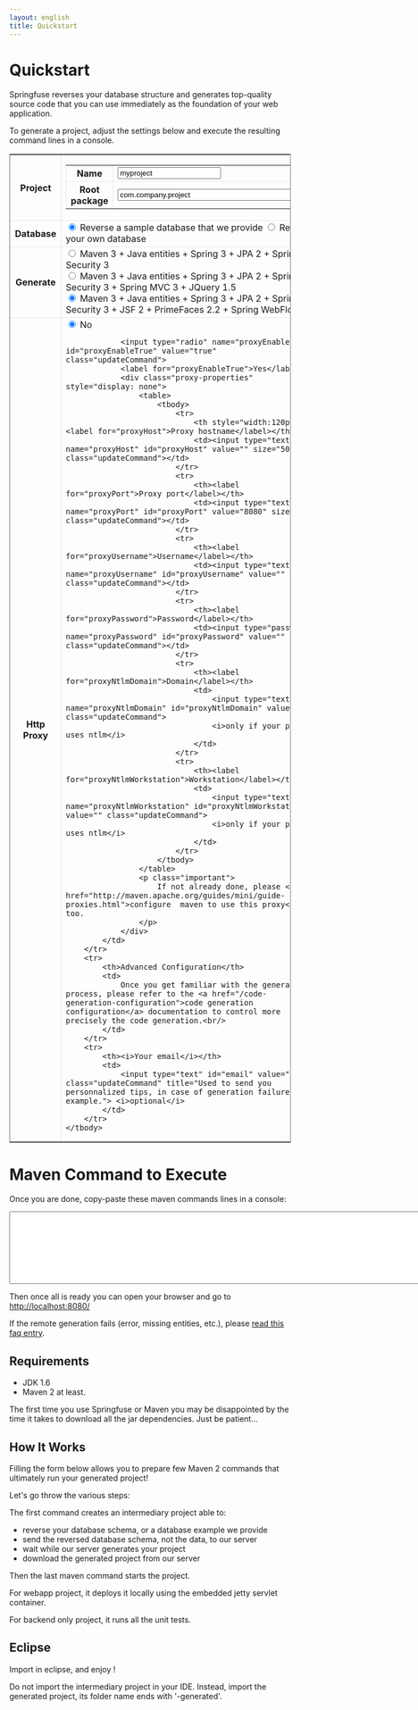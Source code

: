 ```yaml
---
layout: english
title: Quickstart
---
```


# Quickstart

Springfuse reverses your database structure and generates top-quality source code that you can use immediately as the foundation of your web application.
	
To generate a project, adjust the settings below and execute the resulting command lines in a console.

<div>
<style>
table#quickstart {
	border: 1px solid gray;
}
table#quickstart tbody tr th, table#quickstart tbody tr td {
	border: 1px dotted lightgray;
}
</style>
<table id="quickstart">
	<tbody>
		<tr>
			<th>Project</th>
			<td>
				<table>
					<tbody>
						<tr>
							<th style="width:120px;">Name</th>
							<td><input type="text" id="artifactId" value="myproject" class="required lettersNumbers updateCommand"></td>
						</tr>
						<tr>
							<th style="width:120px;">Root package</th>
							<td><input type="text" id="groupId" size="40" value="com.company.project" class="required packageName updateCommand" title="Ex: com.company.project"></td>
						</tr>
					</tbody>
				</table>
			</td>
		</tr>
		<tr>
			<th>Database</th>
			<td>
				<input type="radio" name="archetypeArtifactId" id="archetypeArtifactId3" value="quickstart-embedded-db-with-configuration" class="updateCommand" checked="checked">
				<label for="archetypeArtifactId3" title="No need to have a database, we will create an embedded database for you, and reverse it.<br/>
														Everything is done on your computer.">
					Reverse a sample database that we provide
				</label>
				<input type="radio" name="archetypeArtifactId" id="archetypeArtifactId1" value="quickstart" class="updateCommand">
				<label for="archetypeArtifactId1" title="You just need to provide some basic info so our plugin can reverse your database.<br/> 
														do not try this with production database, use your development database.">
					Reverse your own database
				</label>
			</td>
		</tr>
		<tr class="jdbc-properties" style="display: none">
			<th>Jdbc credentials</th>
			<td>
				Please provide your database credentials so the springfuse plugin can connect to your database and reverse it.
				<table>
					<tbody
						<tr>
							<th style="width:120px;"><label for="jdbcUrl">Url</label></th>
							<td><input type="text" name="jdbcUrl" id="jdbcUrl" value="" size="70" class="updateCommand"></td>
						</tr>
						<tr>
							<th><label for="jdbcUser">User</label></th>
							<td><input type="text" name="jdbcUser" id="jdbcUser" value="" class="updateCommand"></td>
						</tr>
						<tr>
							<th><label for="jdbcPassword">Password</label></th>
							<td><input type="text" name="jdbcPassword" id="jdbcPassword" value="" class="updateCommand"></td>
						</tr>
					</tbody>
				</table>
				<p class="important">
					Do not provide here your production database credentials. 
					You should only reverse a database used for development.
					<br/>
					These settings will be used as well in the generated project to access your database.
				</p>
			</td>
		</tr>
		<tr class="jdbc-properties" style="display: none">
			<th>Jdbc driver</th>
			<td>
				Which JDBC driver should springfuse plugin use to access your database ?
				<table>
					<tbody>
						<tr>
							<th style="width:120px;"><label for="dbType">Database Vendor</label></th>
							<td>
								<select id="dbType" name="dbType" class="updateCommand">
									<option value="mysql">mysql</option>
									<option value="oracle">oracle</option>
									<option value="h2">h2</option>
									<option value="postgresql">postgresql</option>
									<option value="other">other</option>
								</select>
								<span id="oracle-database" style="display: none">
									If you do not have an Oracle driver already in your maven repository please <a href="/install-oracle-jdbc-driver-in-maven-repository">install it manually</a>.
								</span>
							</td>
						</tr>
						<tr>
							<th><label for="jdbcGroupId">Maven groupId</label></th>
							<td><input type="text" name="jdbcGroupId" id="jdbcGroupId" value="" size="50" class="updateCommand"></td>
						</tr>
						<tr>
							<th><label for="jdbcArtifactId">Maven artifactId</label></th>
							<td><input type="text" name="jdbcArtifactId" id="jdbcArtifactId" value="" size="50" class="updateCommand"></td>
						</tr>
						<tr>
							<th><label for="jdbcGroupId">Version</label></th>
							<td><input type="text" name="jdbcVersion" id="jdbcVersion" value="" class="updateCommand"></td>
						</tr>
						<tr>
							<th><label for="jdbcDriver">Driver class</label></th>
							<td><input type="text" name="jdbcDriver" id="jdbcDriver" value="" size="50" class="updateCommand"></td>
						</tr>
					</tbody>
				</table>
			</td>
		</tr>
		<tr>
			<th>Generate</th>
			<td>
				<input type="radio" name="frontEnd" id="backendOnly" value="backendOnly" class="updateCommand">
				<label for="springMvc" title="You have the basics, all the tables will have a domain object generated, and the jpa setup is done etc.<br/>
												Use this option if you are new to Springfuse or java.">
					Maven 3 + Java entities + Spring 3 + JPA 2 + Spring Security 3
				</label>
				<br/>
				<input type="radio" name="frontEnd" id="springMvc" value="springMvc" class="updateCommand">
				<label for="springMvc" title="You have an out-of-the box working web application running spring mvc with the latest best practices.">
					Maven 3 + Java entities + Spring 3 + JPA 2 + Spring Security 3 + Spring MVC 3 + JQuery 1.5
				</label>
				<br/>
				<input type="radio" name="frontEnd" id="jsf2Primefaces" value="jsf2Primefaces" class="updateCommand" checked="checked">
				<label for="jsf2Primefaces" title="Many enterprise applications have complex navigation and requirements.<br/>
													For these type of applications MVC is too low level, JSF and Weflow are the way to go.<br/>
													But these technologies are complex to master, use this generation option to learn how to set them up.">
					Maven 3 + Java entities + Spring 3 + JPA 2 + Spring Security 3 + JSF 2 + PrimeFaces 2.2 + Spring WebFlow 3
				</label>
			</td>
		</tr>
		<tr>
			<th>Http Proxy</th>
			<td>
				<input type="radio" name="proxyEnable" id="proxyEnableFalse" value="false" class="updateCommand" checked="checked">
				<label for="proxyEnableFalse">No</label>

				<input type="radio" name="proxyEnable" id="proxyEnableTrue" value="true" class="updateCommand">
				<label for="proxyEnableTrue">Yes</label>
				<div class="proxy-properties" style="display: none">
					<table>
						<tbody>
							<tr>
								<th style="width:120px;"><label for="proxyHost">Proxy hostname</label></th>
								<td><input type="text" name="proxyHost" id="proxyHost" value="" size="50" class="updateCommand"></td>
							</tr>
							<tr>
								<th><label for="proxyPort">Proxy port</label></th>
								<td><input type="text" name="proxyPort" id="proxyPort" value="8080" size="6" class="updateCommand"></td>
							</tr>
							<tr>
								<th><label for="proxyUsername">Username</label></th>
								<td><input type="text" name="proxyUsername" id="proxyUsername" value="" class="updateCommand"></td>
							</tr>
							<tr>
								<th><label for="proxyPassword">Password</label></th>
								<td><input type="password" name="proxyPassword" id="proxyPassword" value="" class="updateCommand"></td>
							</tr>
							<tr>
								<th><label for="proxyNtlmDomain">Domain</label></th>
								<td>
									<input type="text" name="proxyNtlmDomain" id="proxyNtlmDomain" value="" class="updateCommand">
									<i>only if your proxy uses ntlm</i>
								</td>
							</tr>
							<tr>
								<th><label for="proxyNtlmWorkstation">Workstation</label></th>
								<td>
									<input type="text" name="proxyNtlmWorkstation" id="proxyNtlmWorkstation" value="" class="updateCommand">
									<i>only if your proxy uses ntlm</i>
								</td>
							</tr>
						</tbody>
					</table>
					<p class="important">
						If not already done, please <a href="http://maven.apache.org/guides/mini/guide-proxies.html">configure  maven to use this proxy</a> too.
					</p>
				</div>
			</td>
		</tr>
		<tr>
			<th>Advanced Configuration</th>
			<td>
				Once you get familiar with the generation process, please refer to the <a href="/code-generation-configuration">code generation configuration</a> documentation to control more precisely the code generation.<br/>
			</td>
		</tr>
		<tr>
			<th><i>Your email</i></th>
			<td>
				<input type="text" id="email" value="" class="updateCommand" title="Used to send you personnalized tips, in case of generation failure for example."> <i>optional</i>
			</td>
		</tr>
	</tbody>
</table>
<script type="text/javascript">
	function updateDbTypeDefaultValues() {
		var dbType = $("#dbType").val();

		if (dbType == "h2") {
			$("#jdbcUrl").val("jdbc:h2:~/.h2/DBNAME");
			$("#jdbcGroupId").val("com.h2database");
			$("#jdbcArtifactId").val("h2");
			$("#jdbcDriver").val("org.h2.Driver");
			$("#jdbcVersion").val("1.2.131");
		} else if (dbType == "postgresql") {
			$("#jdbcUrl").val("jdbc:postgresql://localhost/DBNAME");
			$("#jdbcGroupId").val("postgresql");
			$("#jdbcArtifactId").val("postgresql");
			$("#jdbcDriver").val("org.postgresql.Driver");
			$("#jdbcVersion").val("8.2-504.jdbc3");
		} else if (dbType == "oracle") {
			$("#jdbcUrl").val("jdbc:oracle:thin:@localhost:1521:XE");
			$("#jdbcGroupId").val("com.oracle");
			$("#jdbcArtifactId").val("ojdbc14");
			$("#jdbcDriver").val("oracle.jdbc.driver.OracleDriver");
			$("#jdbcVersion").val("10.2.0.3");
		} else if (dbType == "mysql") {
			$("#jdbcUrl").val("jdbc:mysql://localhost/DBNAME");
			$("#jdbcGroupId").val("mysql");
			$("#jdbcArtifactId").val("mysql-connector-java");
			$("#jdbcDriver").val("com.mysql.jdbc.Driver");
			$("#jdbcVersion").val("5.1.6");
		} else {
			$("#jdbcUrl").val("");
			$("#jdbcGroupId").val("");
			$("#jdbcArtifactId").val("");
			$("#jdbcDriver").val("");
			$("#jdbcVersion").val("");
		}

		if (dbType == "oracle") {
			$("#oracle-database").show();
			
		} else {
			$("#oracle-database").hide();
		}
	}

	function updateCommand() {
		var groupId = $("#groupId").val();
		var artifactId = $("#artifactId").val();
		var version= $("#version").val();
		var email= $("#email").val();
		var frontEnd= $("#frontEnd").val();
		var archetypeArtifactId = $("input[name=archetypeArtifactId]:checked").val();
		var proxyEnable = $("input[name=proxyEnable]:checked").val();

		if (archetypeArtifactId == "quickstart") {
			$(".jdbc-properties").show();
		} else {
			$(".jdbc-properties").hide();
		}

		if (proxyEnable === "true") {
			$(".proxy-properties").show();
		} else {
			$(".proxy-properties").hide();
		}
		
		var cmd = 'mvn archetype:generate ';
		cmd += '-DarchetypeGroupId=com.springfuse.archetypes ';
		cmd += '-DarchetypeArtifactId=' + archetypeArtifactId + ' ';
		cmd += '-DarchetypeVersion=' + version + ' ';
		cmd += '-DgroupId=' + groupId + ' ';
		cmd += '-Dpackage=' + groupId + ' ';
		cmd += '-DartifactId=' + artifactId + ' ';
		cmd += '-Dversion=1.0.0 ';
		cmd += '-DfrontEnd=' + frontEnd + ' ';
		cmd += '-Demail=' + email + ' ';
		
		if(window.location.host.indexOf('localhost') == -1){
			cmd += '-DarchetypeRepository=http://maven2.springfuse.com/ ';
		}
		if (archetypeArtifactId == "quickstart") {
			cmd += '-DjdbcGroupId=' + $("#jdbcGroupId").val() + " ";
			cmd += '-DjdbcArtifactId=' + $("#jdbcArtifactId").val() + " ";
			cmd += '-DjdbcVersion=' + $("#jdbcVersion").val() + " ";
			cmd += '-DjdbcDriver=' + $("#jdbcDriver").val() + " ";
			cmd += '-DjdbcUser=' + $("#jdbcUser").val() + " ";
			cmd += '-DjdbcPassword=' + $("#jdbcPassword").val() + " ";
			cmd += '-DjdbcUrl=' + $("#jdbcUrl").val() + " ";
			$("#cmdLine").attr("rows", "14");
		} else {
			$("#cmdLine").attr("rows", "12");
		}
		cmd += '-DinteractiveMode=false ';
		
		var proxyHost = $("#proxyHost").val();
		var proxyPort = $("#proxyPort").val();
		var proxyUsername= $("#proxyUsername").val();
		var proxyPassword= $("#proxyPassword").val();
		var proxyNtlmDomain= $("#proxyNtlmDomain").val();
		var proxyNtlmWorkstation= $("#proxyNtlmWorkstation").val();

		if (proxyEnable === "true" && proxyHost) {
			cmd += "-DproxyEnable=true ";
			cmd += "-DproxyHost=" + proxyHost + " ";
			cmd += "-DproxyPort=" + proxyPort + " ";

			if (proxyUsername) {
				cmd += "-DproxyUsername=" + proxyUsername + " ";
				cmd += "-DproxyPassword=" + proxyPassword + " ";
			}

			if (proxyNtlmDomain) {
				cmd += "-DproxyNtlmEnable=true ";
				cmd += "-DproxyNtlmDomain=" + proxyNtlmDomain + " ";
				cmd += "-DproxyNtlmWorkstation=" + proxyNtlmWorkstation + " ";
			}
		}

		cmd += "\n";
		
		cmd += 'cd ' + artifactId + '\n';
		if(window.location.host.indexOf('localhost') == 0){
			cmd += 'mvn generate-sources -Dmaven-remote-generation-plugin.generationServiceLocation=http://' + window.location.host + '/remote/generate\n';
		} else {
			cmd += 'mvn generate-sources\n';
		}
		
		cmd += 'cd ..\n';
		cmd += 'cd ' + artifactId + '-generated\n';
		if (frontEnd !== "backendOnly") {
			$(".open-your-browser").show();
			cmd += 'mvn jetty:run\n';
		} else {
			$(".open-your-browser").hide();
			cmd += 'mvn install\n';
		}
		$("#cmdLine").val(cmd);
		$(".project-name").html(artifactId);
	}
	
	$(document).ready(function() {
		$(".updateCommand").change(updateCommand);
		$("#cmdLine").click(function() {
			$(this).select();
		});
		$("#dbType").change(function() {
			updateDbTypeDefaultValues();
			updateCommand();
		});
		$("#version").change(function() {
			updateCommand();
		});
		$("#frontEnd").change(function() {
			updateCommand();
		});
		
		if(window.location.href.indexOf('archetypeArtifactId=quickstart-embedded-db-with-configuration') > 0){
			$("#archetypeArtifactId3").attr('checked', true);
		} else if (window.location.href.indexOf('archetypeArtifactId=quickstart') > 0){
			$("#archetypeArtifactId1").attr('checked', true);
		}

		updateDbTypeDefaultValues();
		updateCommand();
	});
</script>
</div>

# Maven Command to Execute

Once you are done, copy-paste these maven commands lines in a console:
<textarea id="cmdLine" rows="6" cols="80" readonly="readonly" style="width:850px;height:130px" title="Cut and paste this command line to create your project"></textarea>
<p class="open-your-browser">
	Then once all is ready you can open your browser and go to <a href="http://localhost:8080/">http://localhost:8080/</a>
</p>
<p class="tip">
	If the remote generation fails (error, missing entities, etc.), please <a href="/faq#question_remote_generation_failed">read this faq entry</a>.
</p>

## Requirements

* JDK 1.6
* Maven 2 at least.

<p class="tip"> 
The first time you use Springfuse or Maven you may be disappointed by the time it takes to download all the jar dependencies. Just be patient...
</p>

## How It Works

Filling the form below allows you to prepare few Maven 2 commands that ultimately run your generated project!

Let's go throw the various steps:
 
The first command creates an intermediary project able to:

* reverse your database schema, or a database example we provide
* send the reversed database schema, not the data, to our server
* wait while our server generates your project
* download the generated project from our server

Then the last maven command starts the project.

For webapp project, it deploys it locally using the embedded jetty servlet container. 

For backend only project, it runs all the unit tests.

## Eclipse 

Import in eclipse, and enjoy !

<p class="important">
Do not import the intermediary project in your IDE. Instead, import the generated project, 
its folder name ends with '-generated'.
</p>

